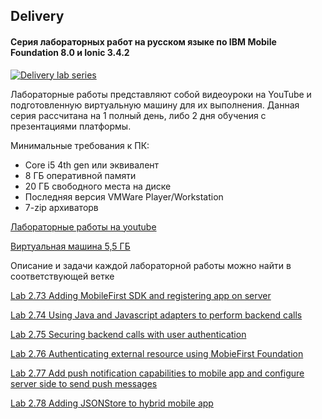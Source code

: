 ## Delivery
#### Серия лабораторных работ на русском языке по IBM Mobile Foundation 8.0 и Ionic 3.4.2

[![Delivery lab series](https://mapie.help/wp-content/uploads/2017/01/delivery_intro_pic.png)](https://www.youtube.com/watch?v=vOtMHJlf18s "Delivery (RUS). Mobile Foundation 8.0 и Ionic 3.4.2")

Лабораторные работы представляют собой видеоуроки на YouTube и подготовленную виртуальную машину для их выполнения. Данная серия рассчитана на 1 полный день, либо 2 дня обучения с презентациями платформы.

Минимальные требования к ПК:

* Core i5 4th gen или эквивалент
* 8 ГБ оперативной памяти
* 20 ГБ свободного места на диске
* Последняя версия VMWare Player/Workstation
* 7-zip архиваторв

[Лабораторные работы на youtube]()

[Виртуальная машина 5,5 ГБ](https://www.dropbox.com/s/n82ew21r8gfe97y/mfp-seminar-4.7z?dl=1)

Описание и задачи каждой лабораторной работы можно найти в соответствующей ветке

[Lab 2.73 Adding MobileFirst SDK and registering app on server](https://github.com/andriivasylchenko/delivery/tree/lab2.73)

[Lab 2.74 Using Java and Javascript adapters to perform backend calls](https://github.com/andriivasylchenko/delivery/tree/lab2.74)

[Lab 2.75 Securing backend calls with user authentication](https://github.com/andriivasylchenko/delivery/tree/lab2.75)

[Lab 2.76 Authenticating external resource using MobieFirst Foundation](https://github.com/andriivasylchenko/delivery/tree/lab2.76)

[Lab 2.77 Add push notification capabilities to mobile app and configure server side to send push messages](https://github.com/andriivasylchenko/delivery/tree/lab2.77)

[Lab 2.78 Adding JSONStore to hybrid mobile app](https://github.com/andriivasylchenko/delivery/tree/lab2.78)
